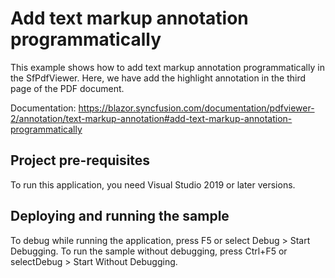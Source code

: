 # Add text markup annotation programmatically
This example shows how to add text markup annotation programmatically in the SfPdfViewer. Here, we have add the highlight annotation in the third page of the PDF document.

Documentation: https://blazor.syncfusion.com/documentation/pdfviewer-2/annotation/text-markup-annotation#add-text-markup-annotation-programmatically

## Project pre-requisites
To run this application, you need Visual Studio 2019 or later versions.

## Deploying and running the sample
To debug while running the application, press F5 or select Debug > Start Debugging. To run the sample without debugging, press Ctrl+F5 or selectDebug > Start Without Debugging.